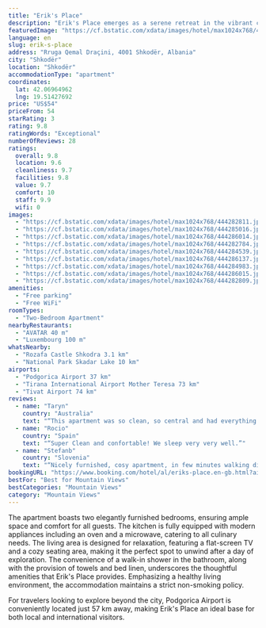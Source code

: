 ```yaml
---
title: "Erik's Place"
description: "Erik's Place emerges as a serene retreat in the vibrant city of Shkodër, located a mere 49 km from the Port of Bar."
featuredImage: "https://cf.bstatic.com/xdata/images/hotel/max1024x768/444282811.jpg?k=19180d0bd3e78d9ded82a2875be6ad3fcb7094192cee8dfbc7e7f130afbfe292&o=&hp=1"
language: en
slug: erik-s-place
address: "Rruga Qemal Draçini, 4001 Shkodër, Albania"
city: "Shkodër"
location: "Shkodër"
accommodationType: "apartment"
coordinates:
  lat: 42.06964962
  lng: 19.51427692
price: "US$54"
priceFrom: 54
starRating: 3
rating: 9.8
ratingWords: "Exceptional"
numberOfReviews: 28
ratings:
  overall: 9.8
  location: 9.6
  cleanliness: 9.7
  facilities: 9.8
  value: 9.7
  comfort: 10
  staff: 9.9
  wifi: 0
images:
  - "https://cf.bstatic.com/xdata/images/hotel/max1024x768/444282811.jpg?k=19180d0bd3e78d9ded82a2875be6ad3fcb7094192cee8dfbc7e7f130afbfe292&o=&hp=1"
  - "https://cf.bstatic.com/xdata/images/hotel/max1024x768/444285016.jpg?k=4a066e9cd8bca59a5942994ea1f649d58da67aa303fefc23524e1edb75cdbbe4&o=&hp=1"
  - "https://cf.bstatic.com/xdata/images/hotel/max1024x768/444286014.jpg?k=dc08eaa8d2029215b0bd39d6a9d5018c8efc88d8e9c3e18668d544995adadabe&o=&hp=1"
  - "https://cf.bstatic.com/xdata/images/hotel/max1024x768/444282784.jpg?k=2329277e411c5465917b26d58829c0818c3c89d35ae89ac44ee2e5e4bc19fce0&o=&hp=1"
  - "https://cf.bstatic.com/xdata/images/hotel/max1024x768/444284539.jpg?k=ecd5cb004d86b4f1ec1be52328869f1b21d6db3186a4dd9c2a77635d2fdb37e1&o=&hp=1"
  - "https://cf.bstatic.com/xdata/images/hotel/max1024x768/444286137.jpg?k=e4c5f8296caefdc9bd2cb50251e362daa268e909c9ba4513eb9fe8d5d5df351a&o=&hp=1"
  - "https://cf.bstatic.com/xdata/images/hotel/max1024x768/444284983.jpg?k=2566a73cc65e6ed109c5a114835397441b698aec11537f63e6116d892f277bdd&o=&hp=1"
  - "https://cf.bstatic.com/xdata/images/hotel/max1024x768/444286015.jpg?k=bbd820c935cc6a7765ed245f0a3f10374f454e4091fcd38699beaa1d25c1e8d0&o=&hp=1"
  - "https://cf.bstatic.com/xdata/images/hotel/max1024x768/444282809.jpg?k=a913916ad4e2ba661dd4f2c8b2a0eb5df1111046855a1b2638a9129c1f52a180&o=&hp=1"
amenities:
  - "Free parking"
  - "Free WiFi"
roomTypes:
  - "Two-Bedroom Apartment"
nearbyRestaurants:
  - "AVATAR 40 m"
  - "Luxembourg 100 m"
whatsNearby:
  - "Rozafa Castle Shkodra 3.1 km"
  - "National Park Skadar Lake 10 km"
airports:
  - "Podgorica Airport 37 km"
  - "Tirana International Airport Mother Teresa 73 km"
  - "Tivat Airport 74 km"
reviews:
  - name: "Taryn"
    country: "Australia"
    text: "“This apartment was so clean, so central and had everything we needed.”"
  - name: "Rocio"
    country: "Spain"
    text: "“Super Clean and confortable! We sleep very very well.”"
  - name: "Stefanb"
    country: "Slovenia"
    text: "“Nicely furnished, cosy apartment, in few minutes walking distance to the cente, fast WiFi internet, air conditioning in every room, extremely responsive hosts. Nice balcony for drinking the morning tea likely works for coffee as well. Two large...”"
bookingURL: "https://www.booking.com/hotel/al/eriks-place.en-gb.html?aid=8035640"
bestFor: "Best for Mountain Views"
bestCategories: "Mountain Views"
category: "Mountain Views"
---
```


The apartment boasts two elegantly furnished bedrooms, ensuring ample space and comfort for all guests. The kitchen is fully equipped with modern appliances including an oven and a microwave, catering to all culinary needs. The living area is designed for relaxation, featuring a flat-screen TV and a cozy seating area, making it the perfect spot to unwind after a day of exploration. The convenience of a walk-in shower in the bathroom, along with the provision of towels and bed linen, underscores the thoughtful amenities that Erik's Place provides. Emphasizing a healthy living environment, the accommodation maintains a strict non-smoking policy.

For travelers looking to explore beyond the city, Podgorica Airport is conveniently located just 57 km away, making Erik's Place an ideal base for both local and international visitors.